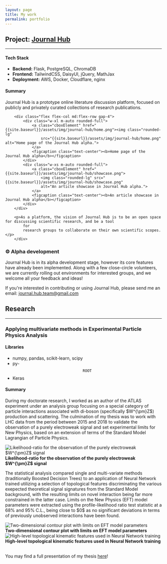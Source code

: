 ```yaml
---
layout: page
title: My work
permalink: portfolio
---
```



## Project: [Journal Hub](https://www.journal-hub.org)
----
#### Tech Stack
- **Backend:** Flask, PostgreSQL, ChromaDB
- **Frontend:** TailwindCSS, DaisyUI, jQuery, MathJax
- **Deployment:** AWS, Docker, Cloudflare, nginx


#### Summary

<div class="flex flex-col gap-1 text-justify">
    <p>Journal Hub is a prototype online literature discussion platform, focused on publicly and privately curated
        collections
        of research publications.</p>
        
        <div class="flex flex-col md:flex-row gap-4">
            <div class="w-xl m-auto rounded-full">
                <a class="cboxElement" href="{{site.baseurl}}/assets/img/journal-hub/home.png"><img class="rounded-lg"
                    src="{{site.baseurl}}/assets/img/journal-hub/home.png" alt="Home page of the Journal Hub alpha.">
                </a>
                <figcaption class="text-center"><b>Home page of the Journal Hub alpha</b></figcaption>
            </div>
            <div class="w-xs m-auto rounded-full">
                <a class="cboxElement" href="{{site.baseurl}}/assets/img/journal-hub/showcase.png">
                    <img class="rounded-lg" src="{{site.baseurl}}/assets/img/journal-hub/showcase.png"
                    alt="An article showcase in Journal Hub alpha.">
                </a>
                <figcaption class="text-center"><b>An article showcase in Journal Hub alpha</b></figcaption>
            </div>
        </div>
        
        <p>As a platform, the vision of Journal Hub is to be an open space for discussing scientific research, and be a tool
            for
            research groups to collaborate on their own scientific scopes.</p>
        </div>
        
### ⚙️ Alpha development
<p class="text-justify">
Journal Hub is in its alpha development stage, however its core features have already been implemented. Along with a few
close-circle volunteers, we are currently rolling out environments for interested groups, and we welcome all your
feedback and ideas!
</p>

<div class="p-2 text-sm text-indigo-800 font-mono m-auto rounded-2xl bg-slate-200 text-center w-fit">
    If you're interested in contributing or using Journal Hub, please send me an email:
    <a href="mailto:journal.hub.team@gmail.com">journal.hub.team@gmail.com</a>
</div>

## Research
----
### Applying multivariate methods in Experimental Particle Physics Analysis

#### Libraries
- numpy, pandas, scikit-learn, scipy
- py-$$\mathtt{ROOT}$$
- Keras

#### Summary
<p class="text-justify">
    During my doctorate research, I worked as an author of the ATLAS experiment under an analysis group focusing on a
    special category of particle interactions associated with di-boson (specifically $W^{\pm}Z$) production and
    scattering. The culmination of my thesis was to work with LHC data from the period between 2015 and 2018 to validate
    the
    observation of a purely electroweak signal and set experimental limits for New Physics, based on an extension of
    terms
    of the Standard Model Lagrangian of Particle Physics.
</p>

<div class="">
    <div class="m-auto w-1/2 text-center"><img class="m-auto" src="{{site.baseurl}}/assets/img/PhD-nll.png"
            alt="Likelihood-ratio for the observation of the purely electroweak $W^{\pm}Z$ signal">
        <figcaption style="align: center;"><b>Likelihood-ratio for the observation of the purely electroweak $W^{\pm}Z$
                signal</b></figcaption>
    </div>
</div>

<p class="text-justify">
    The statistical analysis compared single and multi-variate methods (traditionally Boosted Decision Trees) to an
    application of Neural Network trained utilizing a selection of topological features discriminating the various
    exepected
    theoretical signal signatures from the Standard Model background, with the resulting limits on novel interaction
    being
    far more constrained in the latter case. Limits on the New Physics (EFT) model parameters were extracted using the
    profile-likelihood ratio test statistic at a 68% and 95% C.L., being close to $0$ as no significant deviations in
    terms of previously unobserved interactions have been found.
</p>

<div class="mx-5 grid grid-cols-2 gap-10">
    <div class="m-auto text-center"><img src="{{site.baseurl}}/assets/img/PhD-c_scan_M1M0.png"
            alt="Two-dimensional contour plot with limits on EFT model parameters">
        <figcaption style="align: center;"><b>Two-dimensional contour plot with limits on EFT model parameters</b>
        </figcaption>
    </div>
    <div class="m-auto text-center"><img src="{{site.baseurl}}/assets/img/PhD-importance.jpg"
            alt="High-level topological kinematic features used in Neural Network training">
        <figcaption style="align: center;"><b>High-level topological kinematic features used in Neural Network
                training</b></figcaption>
    </div>
</div>

<br />

<div class="m-auto rounded-2xl bg-slate-200 text-center w-fit">
    <p class="p-2 text-sm text-indigo-800 font-mono">You may find a full presentation of my thesis <a
            class="iframe cboxElement" href="{{site.baseurl}}/assets/pdf/Ioannis-Karkanias-PhD-Thesis-Presentation.pdf"
            title="PhD Presentation - 13/5/2022">here</a>!</p>
</div>

<script>
    jQuery('a.iframe').colorbox({ iframe: true, height: "700px", width: "80vw%" });
</script>